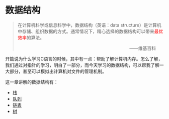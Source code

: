 # 数据结构

> 在计算机科学或信息科学中，数据结构（英语：data structure）是计算机中存储、组织数据的方式。通常情况下，精心选择的数据结构可以带来<font color=red>最优效率</font>的算法。
> <div style="text-align:right;padding-right:25px">——维基百科</div>

开篇说为什么学习C语言的时候，其中有一点：帮助了解计算机内存。怎么了解，我们通过对指针的学习，明白了一部分，而今天学习的数据结构，可以帮我了解一大部分，甚至可以模拟出计算机对文件的管理机制。

这一章讲解的数据结构有：

- [栈](./stack.md)
- [队列](./queue.md)
- [链表](./linked_list.md)
- [树](./tree.md)

